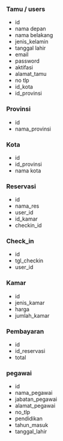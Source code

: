 ### Tamu / users
- id
- nama depan
- nama belakang
- jenis_kelamin
- tanggal lahir
- email
- password
- aktifasi
- alamat_tamu
- no tlp
- id_kota
- id_provinsi

### Provinsi
- id
- nama_provinsi

### Kota
- id
- id_provinsi
- nama kota

### Reservasi
- id
- nama_res
- user_id
- id_kamar
- checkin_id

### Check_in
- id
- tgl_checkin
- user_id

### Kamar
- id
- jenis_kamar
- harga
- jumlah_kamar

### Pembayaran
- id
- id_reservasi
- total

### pegawai
- id 
- nama_pegawai
- jabatan_pegawai
- alamat_pegawai
- no_tlp
- pendidikan
- tahun_masuk
- tanggal_lahir